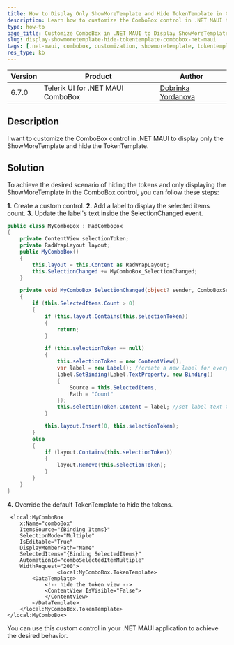 ```yaml
---
title: How to Display Only ShowMoreTemplate and Hide TokenTemplate in ComboBox for .NET MAUI
description: Learn how to customize the ComboBox control in .NET MAUI to display only the ShowMoreTemplate and hide the TokenTemplate.
type: how-to
page_title: Customize ComboBox in .NET MAUI to Display ShowMoreTemplate and Hide TokenTemplate
slug: display-showmoretemplate-hide-tokentemplate-combobox-net-maui
tags: [.net-maui, combobox, customization, showmoretemplate, tokentemplate]
res_type: kb
---
```


| Version | Product | Author | 
| --- | --- | ---- | 
| 6.7.0 | Telerik UI for .NET MAUI ComboBox | [Dobrinka Yordanova](https://www.telerik.com/blogs/author/dobrinka-yordanova)| 


## Description

I want to customize the ComboBox control in .NET MAUI to display only the ShowMoreTemplate and hide the TokenTemplate.

## Solution

To achieve the desired scenario of hiding the tokens and only displaying the ShowMoreTemplate in the ComboBox control, you can follow these steps:

**1.** Create a custom control. 
**2.** Add a label to display the selected items count. 
**3.** Update the label's text inside the SelectionChanged event.

```C#
public class MyComboBox : RadComboBox
{
    private ContentView selectionToken;
    private RadWrapLayout layout;
    public MyComboBox()
    {
        this.layout = this.Content as RadWrapLayout;
        this.SelectionChanged += MyComboBox_SelectionChanged;
    }

    private void MyComboBox_SelectionChanged(object? sender, ComboBoxSelectionChangedEventArgs e)
    {
        if (this.SelectedItems.Count > 0)
        {
            if (this.layout.Contains(this.selectionToken))
            {
                return;
            }

            if (this.selectionToken == null)
            {
                this.selectionToken = new ContentView();
                var label = new Label(); //create a new label for every newly added token
                label.SetBinding(Label.TextProperty, new Binding()
                {
                    Source = this.SelectedItems,
                    Path = "Count"
                });
                this.selectionToken.Content = label; //set label text to selected items' count
            }

            this.layout.Insert(0, this.selectionToken);
        }
        else
        {
            if (layout.Contains(this.selectionToken))
            {
                layout.Remove(this.selectionToken);
            }
        }
    }
}
```

**4.** Override the default TokenTemplate to hide the tokens.

```xaml
 <local:MyComboBox 
    x:Name="comboBox"
    ItemsSource="{Binding Items}"
    SelectionMode="Multiple"
    IsEditable="True"
    DisplayMemberPath="Name"
    SelectedItems="{Binding SelectedItems}"
    AutomationId="comboSelectedItemMultiple"
    WidthRequest="200">
                <local:MyComboBox.TokenTemplate>
        <DataTemplate>
            <!-- hide the token view -->
            <ContentView IsVisible="False">
            </ContentView>
        </DataTemplate>
    </local:MyComboBox.TokenTemplate>
</local:MyComboBox>
```

You can use this custom control in your .NET MAUI application to achieve the desired behavior.
